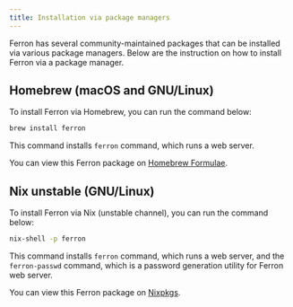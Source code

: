 ```yaml
---
title: Installation via package managers
---
```


Ferron has several community-maintained packages that can be installed via various package managers. Below are the instruction on how to install Ferron via a package manager.

## Homebrew (macOS and GNU/Linux)

To install Ferron via Homebrew, you can run the command below:

```bash
brew install ferron
```

This command installs `ferron` command, which runs a web server.

You can view this Ferron package on [Homebrew Formulae](https://formulae.brew.sh/formula/ferron).

## Nix unstable (GNU/Linux)

To install Ferron via Nix (unstable channel), you can run the command below:

```bash
nix-shell -p ferron
```

This command installs `ferron` command, which runs a web server, and the `ferron-passwd` command, which is a password generation utility for Ferron web server.

You can view this Ferron package on [Nixpkgs](https://search.nixos.org/packages?channel=unstable&show=ferron&from=0&size=50&sort=relevance&type=packages&query=ferron).